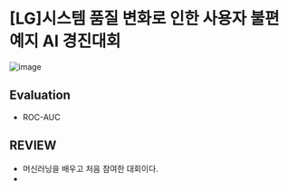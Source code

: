 # [LG]시스템 품질 변화로 인한 사용자 불편 예지 AI 경진대회
![image](https://user-images.githubusercontent.com/77089771/147881517-27f0243d-1434-4ae1-8863-2d53da3423bd.png)
## Evaluation
* ROC-AUC
## REVIEW
* 머신러닝을 배우고 처음 참여한 대회이다.
* 
